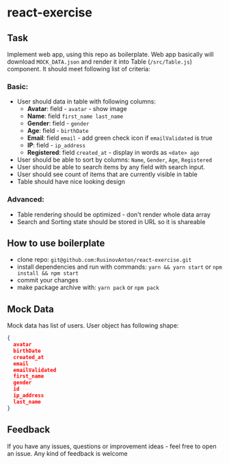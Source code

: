 # react-exercise

## Task

Implement web app, using this repo as boilerplate.
Web app basically will download `MOCK_DATA.json` and render it into Table (`/src/Table.js`) component. It should meet following list of criteria:

### Basic:

- User should data in table with following columns:
  - **Avatar**: field - `avatar` - show image
  - **Name**: field `first_name last_name`
  - **Gender**: field - `gender`
  - **Age**: field - `birthDate`
  - **Email**: field `email` - add green check icon if `emailValidated` is true
  - **IP**: field - `ip_address`
  - **Registered**: field `created_at` - display in words as `<date> ago`
- User should be able to sort by columns: `Name`, `Gender`, `Age`, `Registered`
- User should be able to search items by any field with search input.
- User should see count of items that are currently visible in table
- Table should have nice looking design

### Advanced:

- Table rendering should be optimized - don't render whole data array
- Search and Sorting state should be stored in URL so it is shareable

## How to use boilerplate

- clone repo:
  `git@github.com:RusinovAnton/react-exercise.git`
- install dependencies and run with commands:
  `yarn && yarn start` or `npm install && npm start`
- commit your changes
- make package archive with:
  `yarn pack` or `npm pack`

## Mock Data

Mock data has list of users. User object has following shape:

```json
{
  avatar
  birthDate
  created_at
  email
  emailValidated
  first_name
  gender
  id
  ip_address
  last_name
}
```

## Feedback

If you have any issues, questions or improvement ideas - feel free to open an issue. Any kind of feedback is welcome
